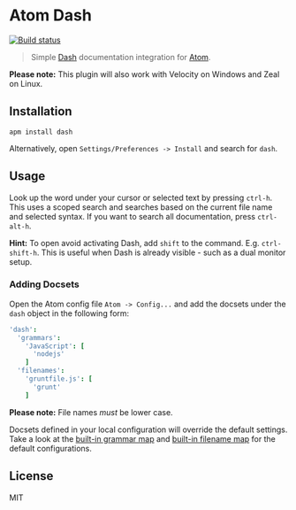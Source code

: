 # Atom Dash

[![Build status][travis-image]][travis-url]

> Simple [Dash](http://kapeli.com/dash) documentation integration for [Atom](https://atom.io/packages/dash).

**Please note:** This plugin will also work with Velocity on Windows and Zeal on Linux.

## Installation

```
apm install dash
```

Alternatively, open `Settings/Preferences -> Install` and search for `dash`.

## Usage

Look up the word under your cursor or selected text by pressing `ctrl-h`. This uses a scoped search and searches based on the current file name and selected syntax. If you want to search all documentation, press `ctrl-alt-h`.

**Hint:** To open avoid activating Dash, add `shift` to the command. E.g. `ctrl-shift-h`. This is useful when Dash is already visible - such as a dual monitor setup.

### Adding Docsets

Open the Atom config file `Atom -> Config...` and add the docsets under the `dash` object in the following form:

```cson
'dash':
  'grammars':
    'JavaScript': [
      'nodejs'
    ]
  'filenames':
    'gruntfile.js': [
      'grunt'
    ]
```

**Please note:** File names _must_ be lower case.

Docsets defined in your local configuration will override the default settings. Take a look at the [built-in grammar map](https://github.com/blakeembrey/atom-dash/blob/master/lib/grammar-map.coffee) and [built-in filename map](https://github.com/blakeembrey/atom-dash/blob/master/lib/filename-map.coffee) for the default configurations.

## License

MIT

[travis-image]: https://img.shields.io/travis/blakeembrey/atom-dash.svg?style=flat
[travis-url]: https://travis-ci.org/blakeembrey/atom-dash
